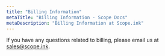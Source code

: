```yaml
---
title: "Billing Information"
metaTitle: "Billing Information - Scope Docs"
metaDescription: "Billing Information at Scope.ink"
---
```


If you have any questions related to billing, please email us at <sales@scope.ink>.